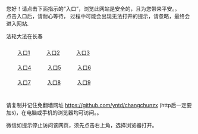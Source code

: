 您好！请点击下面指示的“入口”，浏览此网站是安全的，且为您带来平安。。 <br/>
点击入口后，请耐心等待， 过程中可能会出现无法打开的提示，请忽略，最终会进入网站. </br>

法轮大法在长春<br/>
<div style="padding:10px"><a style="margin:20px" target="_blank" href="https://d1fj07yvx6yibo.cloudfront.net/2Qpsp?xzdxgcg" id="ccLink1" rel="nofollow">入口1</a> <a target="_blank" style="margin:20px" href="https://d1ptzlmdo5v7xc.cloudfront.net/2Qpsp?glcmyxzf" id="ccLink2" rel="nofollow">入口2</a> <a style="margin:20px" target="_blank" href="https://d12lrqdtx4xwwf.cloudfront.net/2Qpsp?qalgggoc" id="ccLink3" rel="nofollow">入口3</a></div>

<div style="padding:10px" ><a style="margin:20px" target="_blank" href="https://d1fj07yvx6yibo.cloudfront.net/2Qpsp?xzdxgcg" id="ccLink4" rel="nofollow">入口4</a> <a style="margin:20px" href="https://d1ptzlmdo5v7xc.cloudfront.net/2Qpsp?glcmyxzf" target="_blank" id="ccLink5" rel="nofollow">入口5</a> <a style="margin:20px" href="https://d12lrqdtx4xwwf.cloudfront.net/2Qpsp?qalgggoc" target="_blank" id="ccLink6" rel="nofollow">入口6</a></div>

<div style="padding:10px"><a style="margin:20px" target="_blank" href="https://d1fj07yvx6yibo.cloudfront.net/2Qpsp?xzdxgcg" id="ccLink7" rel="nofollow">入口7</a> <a style="margin:20px" href="https://d1ptzlmdo5v7xc.cloudfront.net/2Qpsp?glcmyxzf" target="_blank" id="ccLink8" rel="nofollow">入口8</a> <a style="margin:20px" target="_blank" href="https://d12lrqdtx4xwwf.cloudfront.net/2Qpsp?qalgggoc" id="ccLink9" rel="nofollow">入口9</a></div>

<br/>



请复制并记住免翻墙网址 https://github.com/yntd/changchunzx (http后一定要加s)，在电脑或手机的浏览器均可访问。。<br/>

微信如提示停止访问该网页，须先点击右上角，选择浏览器打开。
